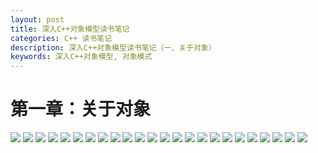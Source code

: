 ```yaml
---
layout: post
title: 深入C++对象模型读书笔记
categories: C++ 读书笔记
description: 深入C++对象模型读书笔记（一、关于对象）
keywords: 深入C++对象模型, 对象模式
---
```


# 第一章：关于对象

![](/images/posts/2015-08-19-c++-module-1/0.png)
![](/images/posts/2015-08-19-c++-module-1/1.png)
![](/images/posts/2015-08-19-c++-module-1/2.png)
![](/images/posts/2015-08-19-c++-module-1/3.png)
![](/images/posts/2015-08-19-c++-module-1/4.0.png)
![](/images/posts/2015-08-19-c++-module-1/4.png)
![](/images/posts/2015-08-19-c++-module-1/5.png)
![](/images/posts/2015-08-19-c++-module-1/6.png)
![](/images/posts/2015-08-19-c++-module-1/7.png)
![](/images/posts/2015-08-19-c++-module-1/8.png)
![](/images/posts/2015-08-19-c++-module-1/9.png)
![](/images/posts/2015-08-19-c++-module-1/10.png)
![](/images/posts/2015-08-19-c++-module-1/11.png)
![](/images/posts/2015-08-19-c++-module-1/12.png)
![](/images/posts/2015-08-19-c++-module-1/13.png)
![](/images/posts/2015-08-19-c++-module-1/14.png)
![](/images/posts/2015-08-19-c++-module-1/15.png)
![](/images/posts/2015-08-19-c++-module-1/16.png)
![](/images/posts/2015-08-19-c++-module-1/17.png)
![](/images/posts/2015-08-19-c++-module-1/18.png)
![](/images/posts/2015-08-19-c++-module-1/19.png)
![](/images/posts/2015-08-19-c++-module-1/20.png)
![](/images/posts/2015-08-19-c++-module-1/21.png)
![](/images/posts/2015-08-19-c++-module-1/22.png)




